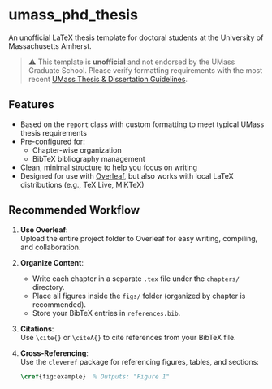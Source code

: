 # umass_phd_thesis

An unofficial LaTeX thesis template for doctoral students at the University of Massachusetts Amherst.

> ⚠️ This template is **unofficial** and not endorsed by the UMass Graduate School. Please verify formatting requirements with the most recent [UMass Thesis & Dissertation Guidelines](https://www.umass.edu/graduate/documents/guidelines-masters-theses-and-doctoral-dissertations).

## Features

- Based on the `report` class with custom formatting to meet typical UMass thesis requirements
- Pre-configured for:
  - Chapter-wise organization
  - BibTeX bibliography management
- Clean, minimal structure to help you focus on writing
- Designed for use with [Overleaf](https://www.overleaf.com), but also works with local LaTeX distributions (e.g., TeX Live, MiKTeX)

## Recommended Workflow

1. **Use Overleaf**:  
   Upload the entire project folder to Overleaf for easy writing, compiling, and collaboration.

2. **Organize Content**:  
   - Write each chapter in a separate `.tex` file under the `chapters/` directory.
   - Place all figures inside the `figs/` folder (organized by chapter is recommended).
   - Store your BibTeX entries in `references.bib`.

3. **Citations**:  
   Use `\cite{}` or `\citeA{}` to cite references from your BibTeX file.

4. **Cross-Referencing**:  
   Use the `cleveref` package for referencing figures, tables, and sections:
   ```latex
   \cref{fig:example}  % Outputs: "Figure 1"
